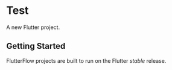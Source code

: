 # Test

A new Flutter project.

## Getting Started

FlutterFlow projects are built to run on the Flutter _stable_ release.

